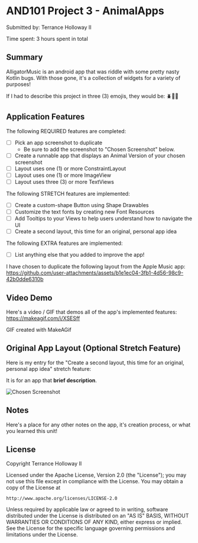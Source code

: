 <!-- (This is a comment) INSTRUCTIONS: Go through this page and fill out any **bolded** entries with their correct values.-->

# AND101 Project 3 - AnimalApps

Submitted by: Terrance Holloway II

Time spent: 3 hours spent in total

## Summary

AlligatorMusic is an android app that was riddle with some pretty nasty Kotlin bugs.  With those gone, it's a collection of widgets for a variety of purposes!  

If I had to describe this project in three (3) emojis, they would be: 🪲🐍🐶
## Application Features

<!-- (This is a comment) Please be sure to change the [ ] to [x] for any features you completed.  If a feature is not checked [x], you might miss the points for that item! -->

The following REQUIRED features are completed:

- [ ] Pick an app screenshot to duplicate
  - Be sure to add the screenshot to "Chosen Screenshot" below.
- [ ] Create a runnable app that displays an Animal Version of your chosen screenshot
- [ ] Layout uses one (1) or more ConstraintLayout
- [ ] Layout uses one (1) or more ImageView
- [ ] Layout uses three (3) or more TextViews

The following STRETCH features are implemented:

- [ ] Create a custom-shape Button using Shape Drawables
- [ ] Customize the text fonts by creating new Font Resources
- [ ] Add Tooltips to your Views to help users understand how to navigate the UI
- [ ] Create a second layout, this time for an original, personal app idea

The following EXTRA features are implemented:

- [ ] List anything else that you added to improve the app!


I have chosen to duplicate the following layout from the Apple Music app:
https://github.com/user-attachments/assets/b1e1ec04-3fb1-4d56-98c9-42b0dde6310b

## Video Demo

Here's a video / GIF that demos all of the app's implemented features:
https://makeagif.com/i/XSESff

GIF created with MakeAGif
<!-- Recommended tools:
- [Kap](https://getkap.co/) for macOS
- [ScreenToGif](https://www.screentogif.com/) for Windows
- [peek](https://github.com/phw/peek) for Linux. -->

## Original App Layout (Optional Stretch Feature)

Here is my entry for the "Create a second layout, this time for an original, personal app idea" stretch feature:

It is for an app that **brief description**.

<img src='http://example.com/link/to/your/image.png' title='Chosen Screenshot' width='' alt='Chosen Screenshot' />

## Notes

Here's a place for any other notes on the app, it's creation process, or what you learned this unit!

## License

Copyright Terrance Holloway II

Licensed under the Apache License, Version 2.0 (the "License");
you may not use this file except in compliance with the License.
You may obtain a copy of the License at

    http://www.apache.org/licenses/LICENSE-2.0

Unless required by applicable law or agreed to in writing, software
distributed under the License is distributed on an "AS IS" BASIS,
WITHOUT WARRANTIES OR CONDITIONS OF ANY KIND, either express or implied.
See the License for the specific language governing permissions and
limitations under the License.

